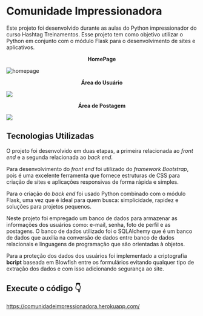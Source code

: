 # Comunidade Impressionadora

Este projeto foi desenvolvido durante as aulas do Python impressionador do curso Hashtag Treinamentos. Esse projeto tem como objetivo utilizar o Python em conjunto com o módulo Flask para o desenvolvimento de sites e aplicativos.

<center><b>HomePage</b></center>

![homepage](C:\workspace\python-100-dias\python\Projects\images\comun-impressiondora-homepage.PNG)

<center><strong>Área do Usuário</strong></center>

![](C:\workspace\python-100-dias\python\Projects\images\comun-impressiondora-perfil-usuario.PNG)

<center><strong>Área de Postagem</strong></center>

![](C:\workspace\python-100-dias\python\Projects\images\comun-impressiondora-post.PNG)

## Tecnologias Utilizadas

O projeto foi desenvolvido em duas etapas, a primeira relacionada ao *front end* e a segunda relacionada ao *back end*. 

Para desenvolvimento do *front end* foi utilizado do *framework Bootstrap*, pois é uma excelente ferramenta que fornece estruturas de CSS para criação de sites e aplicações responsivas de forma rápida e simples. 

Para o criação do *back end* foi usado Python combinado com o módulo Flask, uma vez que é ideal para quem busca: simplicidade, rapidez e soluções para projetos pequenos.

Neste projeto foi empregado um banco de dados para armazenar as informações dos usuários como: e-mail, senha, foto de perfil e as postagens. O banco de dados utilizado foi o SQLAlchemy que é um banco de dados que auxilia na conversão de dados entre banco de dados relacionais e linguagens de programação que são orientadas à objetos.

Para a proteção dos dados dos usuários foi implementado a criptografia **bcript**  baseada em Blowfish entre os formulários evitando qualquer tipo de extração dos dados e com isso adicionando segurança ao site.



## Execute o código 👇

https://comunidadeimpressionadora.herokuapp.com/